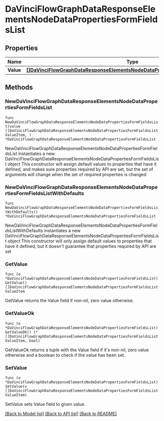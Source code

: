 # DaVinciFlowGraphDataResponseElementsNodeDataPropertiesFormFieldsList

## Properties

Name | Type | Description | Notes
------------ | ------------- | ------------- | -------------
**Value** | [**[]DaVinciFlowGraphDataResponseElementsNodeDataPropertiesFormFieldsListValueItem**](DaVinciFlowGraphDataResponseElementsNodeDataPropertiesFormFieldsListValueItem.md) |  | 

## Methods

### NewDaVinciFlowGraphDataResponseElementsNodeDataPropertiesFormFieldsList

`func NewDaVinciFlowGraphDataResponseElementsNodeDataPropertiesFormFieldsList(value []DaVinciFlowGraphDataResponseElementsNodeDataPropertiesFormFieldsListValueItem, ) *DaVinciFlowGraphDataResponseElementsNodeDataPropertiesFormFieldsList`

NewDaVinciFlowGraphDataResponseElementsNodeDataPropertiesFormFieldsList instantiates a new DaVinciFlowGraphDataResponseElementsNodeDataPropertiesFormFieldsList object
This constructor will assign default values to properties that have it defined,
and makes sure properties required by API are set, but the set of arguments
will change when the set of required properties is changed

### NewDaVinciFlowGraphDataResponseElementsNodeDataPropertiesFormFieldsListWithDefaults

`func NewDaVinciFlowGraphDataResponseElementsNodeDataPropertiesFormFieldsListWithDefaults() *DaVinciFlowGraphDataResponseElementsNodeDataPropertiesFormFieldsList`

NewDaVinciFlowGraphDataResponseElementsNodeDataPropertiesFormFieldsListWithDefaults instantiates a new DaVinciFlowGraphDataResponseElementsNodeDataPropertiesFormFieldsList object
This constructor will only assign default values to properties that have it defined,
but it doesn't guarantee that properties required by API are set

### GetValue

`func (o *DaVinciFlowGraphDataResponseElementsNodeDataPropertiesFormFieldsList) GetValue() []DaVinciFlowGraphDataResponseElementsNodeDataPropertiesFormFieldsListValueItem`

GetValue returns the Value field if non-nil, zero value otherwise.

### GetValueOk

`func (o *DaVinciFlowGraphDataResponseElementsNodeDataPropertiesFormFieldsList) GetValueOk() (*[]DaVinciFlowGraphDataResponseElementsNodeDataPropertiesFormFieldsListValueItem, bool)`

GetValueOk returns a tuple with the Value field if it's non-nil, zero value otherwise
and a boolean to check if the value has been set.

### SetValue

`func (o *DaVinciFlowGraphDataResponseElementsNodeDataPropertiesFormFieldsList) SetValue(v []DaVinciFlowGraphDataResponseElementsNodeDataPropertiesFormFieldsListValueItem)`

SetValue sets Value field to given value.



[[Back to Model list]](../README.md#documentation-for-models) [[Back to API list]](../README.md#documentation-for-api-endpoints) [[Back to README]](../README.md)


